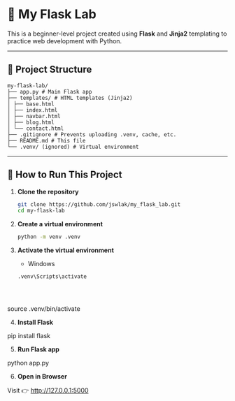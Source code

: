 # 🧪 My Flask Lab

This is a beginner-level project created using **Flask** and **Jinja2** templating to practice web development with Python.

---

## 📁 Project Structure

    my-flask-lab/
    ├── app.py # Main Flask app
    ├── templates/ # HTML templates (Jinja2)
    │ ├── base.html
    │ ├── index.html
    │ ├── navbar.html
    │ ├── blog.html
    │ └── contact.html
    ├── .gitignore # Prevents uploading .venv, cache, etc.
    ├── README.md # This file
    └── .venv/ (ignored) # Virtual environment




---

## 🚀 How to Run This Project

1. **Clone the repository**  

   ```bash
   git clone https://github.com/jswlak/my_flask_lab.git
   cd my-flask-lab

2. **Create a virtual environment**
   ```bash 
   python -m venv .venv


3. **Activate the virtual environment**
    - Windows
    ```bash
    .venv\Scripts\activate


  
  source .venv/bin/activate

4. **Install Flask**

pip install flask

5. **Run Flask app**

python app.py

6. **Open in Browser**

Visit 👉 http://127.0.0.1:5000

